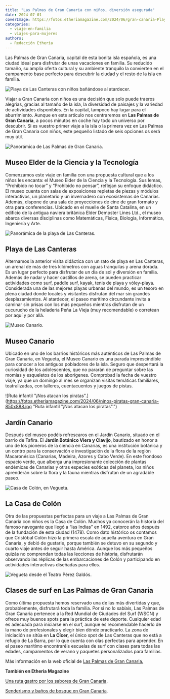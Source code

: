 ```yaml
---
title: "Las Palmas de Gran Canaria con niños, diversión asegurada"
date: 2024-07-01
coverImage: https://fotos.etheriamagazine.com/2024/06/gran-canaria-Playa-Las-Canteras.jpg
categories: 
  - viaje-en-familia
  - viajes-para-mujeres
authors: 
  - Redacción Etheria
---
```


Las Palmas de Gran Canaria, capital de esta bonita isla española, es una ciudad ideal 
para disfrutar de unas vacaciones en familia. Su reducido tamaño, su amplia oferta 
cultural y su ambiente tranquilo la convierten en el campamento base perfecto para 
descubrir la ciudad y el resto de la isla en familia. 

![Playa de Las Canteras con niños bañándose al atardecer.](https://fotos.etheriamagazine.com/2024/06/gran-canaria-Playa-Las-Canteras-850x566.jpg "Playa de Las Canteras al atardecer. © Nacho González/ LPAvisit")

Viajar a Gran Canaria con niños es una decisión que solo puede traeros alegrías, gracias 
al tamaño de la isla, la diversidad de paisajes y la variedad de actividades 
disponibles. En la capital, tampoco hay lugar para el aburrimiento. Aunque en este 
artículo nos centraremos en **Las Palmas de Gran Canaria**, a pocos minutos en coche hay 
todo un universo por descubrir. Si es vuestro primer viaje a la isla o la primera vez en 
Las Palmas de Gran Canaria con niños, este pequeño listado de seis opciones os será muy 
útil. 

![Panorámica de Las Palmas de Gran Canaria.](https://fotos.etheriamagazine.com/2024/06/las-palmas-gran-canaria-850x566.jpg "Vista de Las Palmas de Gran Canaria. © Nacho González")

## Museo Elder de la Ciencia y la Tecnología

Comenzamos este viaje en familia con una propuesta cultural que a los niños les encanta: 
el Museo Elder de la Ciencia y la Tecnología. Sus lemas, “Prohibido no tocar” y 
“Prohibido no pensar”, reflejan su enfoque didáctico. El museo cuenta con salas de 
exposiciones repletas de piezas y módulos interactivos, un planetario y un invernadero 
con ecosistemas de Canarias. Además, dispone de una sala de proyecciones de cine de gran 
formato y otra para conferencias. Ubicado en el muelle de Santa Catalina, en un edificio 
de la antigua naviera británica Elder Dempster Lines Ltd., el museo abarca diversas 
disciplinas como Matemáticas, Física, Biología, Informática, Ingeniería y Arte. 

![Panorámica de la playa de Las Canteras.](https://fotos.etheriamagazine.com/2024/06/gran-canaria-Las-Canteras-850x566.jpg "Panorámica de la playa de Las Canteras. © Nacho González")

## Playa de Las Canteras

Alternamos la anterior visita didáctica con un rato de playa en Las Canteras, un arenal 
de más de tres kilómetros con aguas tranquilas y arena dorada. Es un lugar perfecto para 
disfrutar de un día de sol y diversión en familia. Además de nadar y hacer castillos de 
arena, se pueden practicar actividades como surf, paddle surf, kayak, tenis de playa y 
vóley-playa. Considerada una de las mejores playas urbanas del mundo, es un tesoro en 
plena ciudad donde locales y visitantes disfrutan del mar sin grandes desplazamientos. 
Al atardecer, el paseo marítimo circundante invita a caminar sin prisas con los más 
pequeños mientras disfrutan de un cucurucho de la heladería Peña La Vieja (muy 
recomendable) o corretean por aquí y por allá. 

![Museo Canario.](https://fotos.etheriamagazine.com/2024/06/Museo-Canario.jpg "Museo Canario.")

## Museo Canario

Ubicado en uno de los barrios históricos más auténticos de Las Palmas de Gran Canaria, 
en Vegueta, el Museo Canario es una parada imprescindible para conocer a los antiguos 
pobladores de la isla. Seguro que despertará la curiosidad de los adolescentes, que no 
pararán de preguntar sobre las momias y esqueletos de los aborígenes. Comprobad la fecha 
de vuestro viaje, ya que un domingo al mes se organizan visitas temáticas familiares, 
teatralizadas, con talleres, cuentacuentos y juegos de pistas. 

![Ruta infantil "¡Nos atacan los piratas".](https://fotos.etheriamagazine.com/2024/06/ninos-piratas-gran-canaria-850x888.jpg "Ruta infantil "¡Nos atacan los piratas".")

## Jardín Canario

Después del museo podéis refrescaros en el Jardín Canario, situado en el barrio de 
Tafira. El **Jardín Botánico Viera y Clavijo**, bautizado en honor a uno de los pioneros 
de la ciencia en Canarias, es una institución botánica y un centro para la conservación 
e investigación de la flora de la región Macaronésica (Canarias, Madeira, Azores y Cabo 
Verde). En este frondoso espacio verde, que alberga una impresionante colección de 
plantas endémicas de Canarias y otras especies exóticas del planeta, los niños 
aprenderán sobre la flora y la fauna mientras disfrutan de un agradable paseo. 

![Casa de Colón, en Vegueta.](https://fotos.etheriamagazine.com/2024/06/Casa-Colon-gran-canaria-850x566.jpg "Casa de Colón, en Vegueta. © Nacho González/ LPAvisit")

## La Casa de Colón

Otra de las propuestas perfectas para un viaje a Las Palmas de Gran Canaria con niños es 
la Casa de Colón. Muchos ya conocerán la historia del famoso navegante que llegó a “las 
Indias” en 1492, catorce años después de la fundación de esta ciudad (1478). Como dato 
histórico os contamos que Cristóbal Colón hizo la primera escala de aquella aventura en 
Gran Canaria, y debió de gustarle, porque también se detuvo en su segundo y cuarto viaje 
antes de seguir hasta América. Aunque los más pequeños quizás no comprendan todas las 
lecciones de historia, disfrutarán observando las réplicas de las embarcaciones de Colón 
y participando en actividades interactivas diseñadas para ellos. 

![Vegueta desde el Teatro Pérez Galdós.](https://fotos.etheriamagazine.com/2024/06/Vegueta-palmas-gran-canaria-850x566.jpg "Vegueta desde el Teatro Pérez Galdós. © Nacho González")

## Clases de surf en Las Palmas de Gran Canaria

Como última propuesta hemos reservado una de las más divertidas y que, probablemente, 
disfrutará toda la familia. Por si no lo sabíais, Las Palmas de Gran Canaria pertenece a 
la Red Mundial de Ciudades del Surf (WSCN) y ofrece muy buenos spots para la práctica de 
este deporte. Cualquier edad es adecuada para iniciarse en el surf, aunque es 
recomendable hacerlo de la mano de profesionales y elegir bien dónde practicarlo. La 
zona de iniciación se sitúa en **La Cícer,** el único spot de Las Canteras que no está a 
refugio de La Barra, por lo que cuenta con olas perfectas para aprender. En el paseo 
marítimo encontraréis escuelas de surf con clases para todas las edades, campamentos de 
verano y paquetes personalizados para familias. 

Más información en la web oficial de [Las Palmas de Gran 
Canaria](https://lpavisit.com/es/)[.](http://www.LPAvisit.com) 

**También en Etheria Magazine** 

[Una ruta gastro por los sabores de Gran 
Canaria](https://etheriamagazine.com/2023/07/24/que-donde-comer-gran-canaria/). 

[Senderismo y baños de bosque en Gran 
Canaria](https://etheriamagazine.com/2018/05/03/senderismo-gran-canaria-banos-de-bosque/).
